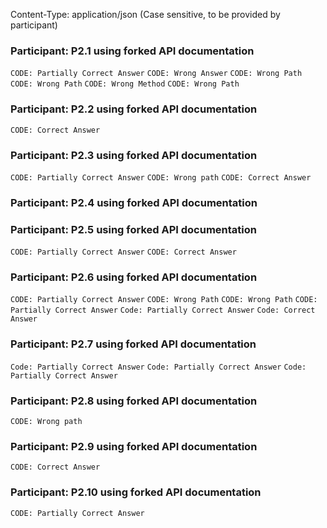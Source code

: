   Content-Type: application/json (Case sensitive, to be provided by participant)
### Participant: P2.1 using forked API documentation
`CODE: Partially Correct Answer`
`CODE: Wrong Answer`
`CODE: Wrong Path`
`CODE: Wrong Path`
`CODE: Wrong Method`
`CODE: Wrong Path`
### Participant: P2.2 using forked API documentation
`CODE: Correct Answer`
### Participant: P2.3 using forked API documentation
`CODE: Partially Correct Answer`
`CODE: Wrong path`
`CODE: Correct Answer`
### Participant: P2.4 using forked API documentation
### Participant: P2.5 using forked API documentation
`CODE: Partially Correct Answer`
`CODE: Correct Answer`
### Participant: P2.6 using forked API documentation
`CODE: Partially Correct Answer`
`CODE: Wrong Path`
`CODE: Wrong Path`
`CODE: Partially Correct Answer`
`Code: Partially Correct Answer`
`Code: Correct Answer`
### Participant: P2.7 using forked API documentation
`Code: Partially Correct Answer`
`Code: Partially Correct Answer`
`Code: Partially Correct Answer`
### Participant: P2.8 using forked API documentation
`CODE: Wrong path`
### Participant: P2.9 using forked API documentation
`CODE: Correct Answer`
### Participant: P2.10 using forked API documentation
`CODE: Partially Correct Answer`
